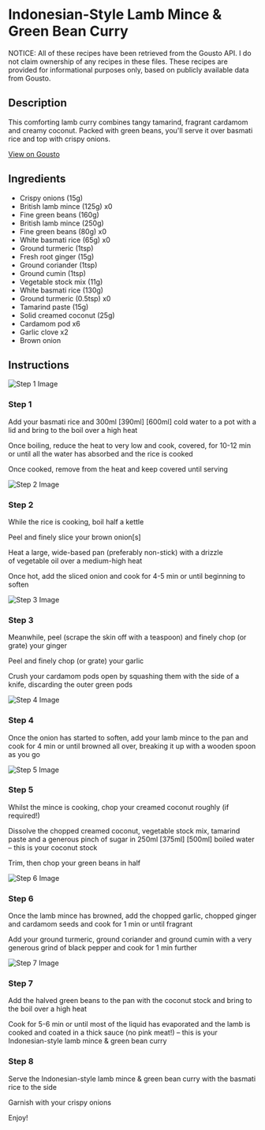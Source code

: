 # Indonesian-Style Lamb Mince & Green Bean Curry 

NOTICE: All of these recipes have been retrieved from the Gousto API. I do not claim ownership of any recipes in these files. These recipes are provided for informational purposes only, based on publicly available data from Gousto.

## Description

This comforting lamb curry combines tangy tamarind, fragrant cardamom and creamy coconut. Packed with green beans, you'll serve it over basmati rice and top with crispy onions.

[View on Gousto](https://www.gousto.co.uk/recipes/cookbook/indonesian-style-lamb-curry-with-green-beans)

## Ingredients

- Crispy onions (15g)
- British lamb mince (125g) x0
- Fine green beans (160g)
- British lamb mince (250g)
- Fine green beans (80g) x0
- White basmati rice (65g) x0
- Ground turmeric (1tsp)
- Fresh root ginger (15g)
- Ground coriander (1tsp)
- Ground cumin (1tsp)
- Vegetable stock mix (11g)
- White basmati rice (130g)
- Ground turmeric (0.5tsp) x0
- Tamarind paste (15g)
- Solid creamed coconut (25g)
- Cardamom pod x6
- Garlic clove x2
- Brown onion

## Instructions

![Step 1 Image](https://production-media.gousto.co.uk/cms/recipe-step-image/1266.-step-1-x200.jpg)

### Step 1

Add your basmati rice and 300ml <span class="text-purple">[390ml]</span> <span class="text-danger">[600ml]</span> cold water to a pot with a lid and bring to the boil over a high heat

Once boiling, reduce the heat to very low and cook, covered, for 10-12 min or until all the water has absorbed and the rice is cooked

Once cooked, remove from the heat and keep covered until serving

![Step 2 Image](https://production-media.gousto.co.uk/cms/recipe-step-image/1266.-step-2-x200.jpg)

### Step 2

While the rice is cooking, boil half a kettle

Peel and finely slice your brown onion[s]

Heat a large, wide-based pan (preferably non-stick) with a drizzle of vegetable oil over a medium-high heat

Once hot, add the sliced onion and cook for 4-5 min or until beginning to soften

![Step 3 Image](https://production-media.gousto.co.uk/cms/recipe-step-image/1266.-step-3-x200.jpg)

### Step 3

Meanwhile, peel (scrape the skin off with a teaspoon) and finely chop (or grate) your ginger

Peel and finely chop (or grate) your garlic

Crush your cardamom pods open by squashing them with the side of a knife, discarding the outer green pods

![Step 4 Image](https://production-media.gousto.co.uk/cms/recipe-step-image/1266.-step-4-x200.jpg)

### Step 4

Once the onion has started to soften, add your lamb mince to the pan and cook for 4 min or until browned all over, breaking it up with a wooden spoon as you go

![Step 5 Image](https://production-media.gousto.co.uk/cms/recipe-step-image/1266.-step-5-x200.jpg)

### Step 5

Whilst the mince is cooking, chop your creamed coconut roughly (if required!)

Dissolve the chopped creamed coconut, vegetable stock mix, tamarind paste and a generous pinch of sugar in 250ml <span class="text-purple">[375ml]</span> <span class="text-danger">[500ml] </span>boiled water – this is your coconut stock

Trim, then chop your green beans in half

![Step 6 Image](https://production-media.gousto.co.uk/cms/recipe-step-image/1266.-step-6-x200.jpg)

### Step 6

Once the lamb mince has browned, add the chopped garlic, chopped ginger and cardamom seeds and cook for 1 min or until fragrant

Add your ground turmeric, ground coriander and ground cumin with a very generous grind of black pepper and cook for 1 min further

![Step 7 Image](https://production-media.gousto.co.uk/cms/recipe-step-image/1266.-step-7-x200.jpg)

### Step 7

Add the halved green beans to the pan with the coconut stock and bring to the boil over a high heat

Cook for 5-6 min or until most of the liquid has evaporated and the lamb is cooked and coated in a thick sauce (no pink meat!) – this is your Indonesian-style lamb mince & green bean curry

### Step 8

Serve the Indonesian-style lamb mince & green bean curry with the basmati rice to the side

Garnish with your crispy onions

Enjoy!

